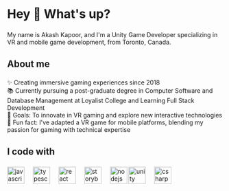<h1 align="left">Hey 👋 What's up?</h1>

###

<p align="left">My name is Akash Kapoor, and I'm a Unity Game Developer specializing in VR and mobile game development, from Toronto, Canada.</p>

###

<h2 align="left">About me</h2>

###

<p align="left">✨ Creating immersive gaming experiences since 2018<br>📚 Currently pursuing a post-graduate degree in Computer Software and Database Management at Loyalist College and Learning Full Stack Development<br>🎯 Goals: To innovate in VR gaming and explore new interactive technologies<br>🎲 Fun fact: I've adapted a VR game for mobile platforms, blending my passion for gaming with technical expertise</p>

###

<h2 align="left">I code with</h2>

###

<div align="left">
  <img src="https://cdn.jsdelivr.net/gh/devicons/devicon/icons/javascript/javascript-original.svg" height="40" alt="javascript logo"  />
  <img width="12" />
  <img src="https://cdn.jsdelivr.net/gh/devicons/devicon/icons/typescript/typescript-original.svg" height="40" alt="typescript logo"  />
  <img width="12" />
  <img src="https://cdn.jsdelivr.net/gh/devicons/devicon/icons/react/react-original.svg" height="40" alt="react logo"  />
  <img width="12" />
  <img src="https://cdn.jsdelivr.net/gh/devicons/devicon/icons/storybook/storybook-original.svg" height="40" alt="storybook logo"  />
  <img width="12" />
  <img src="https://cdn.jsdelivr.net/gh/devicons/devicon/icons/nodejs/nodejs-original.svg" height="40" alt="nodejs logo"  />
  <!-- Adding Unity, C#, and other relevant technologies -->
  <img src="https://cdn.jsdelivr.net/gh/devicons/devicon/icons/unity/unity-original.svg" height="40" alt="unity logo" />
  <img width="12" />
  <img src="https://cdn.jsdelivr.net/gh/devicons/devicon/icons/csharp/csharp-original.svg" height="40" alt="csharp logo" />
</div>
